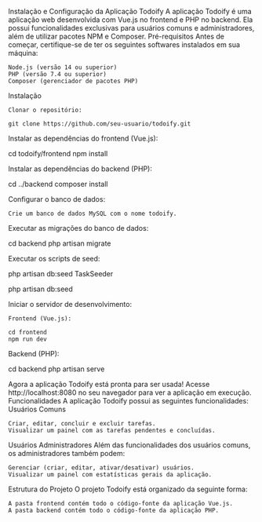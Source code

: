 Instalação e Configuração da Aplicação Todoify
A aplicação Todoify é uma aplicação web desenvolvida com Vue.js no frontend e PHP no backend. Ela possui funcionalidades exclusivas para usuários comuns e administradores, além de utilizar pacotes NPM e Composer.
Pré-requisitos
Antes de começar, certifique-se de ter os seguintes softwares instalados em sua máquina:

    Node.js (versão 14 ou superior)
    PHP (versão 7.4 ou superior)
    Composer (gerenciador de pacotes PHP)

Instalação

    Clonar o repositório:

    git clone https://github.com/seu-usuario/todoify.git

Instalar as dependências do frontend (Vue.js):

cd todoify/frontend
npm install

Instalar as dependências do backend (PHP):

cd ../backend
composer install

Configurar o banco de dados:

    Crie um banco de dados MySQL com o nome todoify.

Executar as migrações do banco de dados:

cd backend
php artisan migrate

Executar os scripts de seed:

php artisan db:seed TaskSeeder

php artisan db:seed

Iniciar o servidor de desenvolvimento:

    Frontend (Vue.js):

    cd frontend
    npm run dev

Backend (PHP):

cd backend
php artisan serve

Agora a aplicação Todoify está pronta para ser usada! Acesse http://localhost:8080 no seu navegador para ver a aplicação em execução.
Funcionalidades
A aplicação Todoify possui as seguintes funcionalidades:
Usuários Comuns

    Criar, editar, concluir e excluir tarefas.
    Visualizar um painel com as tarefas pendentes e concluídas.

Usuários Administradores
Além das funcionalidades dos usuários comuns, os administradores também podem:

    Gerenciar (criar, editar, ativar/desativar) usuários.
    Visualizar um painel com estatísticas gerais da aplicação.

Estrutura do Projeto
O projeto Todoify está organizado da seguinte forma:

    A pasta frontend contém todo o código-fonte da aplicação Vue.js.
    A pasta backend contém todo o código-fonte da aplicação PHP.
